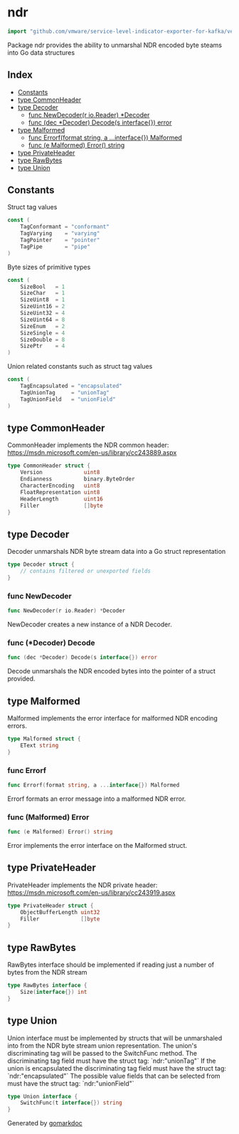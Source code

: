 <!-- Code generated by gomarkdoc. DO NOT EDIT -->

# ndr

```go
import "github.com/vmware/service-level-indicator-exporter-for-kafka/vendor/github.com/jcmturner/rpc/v2/ndr"
```

Package ndr provides the ability to unmarshal NDR encoded byte steams into Go data structures

## Index

- [Constants](<#constants>)
- [type CommonHeader](<#type-commonheader>)
- [type Decoder](<#type-decoder>)
  - [func NewDecoder(r io.Reader) *Decoder](<#func-newdecoder>)
  - [func (dec *Decoder) Decode(s interface{}) error](<#func-decoder-decode>)
- [type Malformed](<#type-malformed>)
  - [func Errorf(format string, a ...interface{}) Malformed](<#func-errorf>)
  - [func (e Malformed) Error() string](<#func-malformed-error>)
- [type PrivateHeader](<#type-privateheader>)
- [type RawBytes](<#type-rawbytes>)
- [type Union](<#type-union>)


## Constants

Struct tag values

```go
const (
    TagConformant = "conformant"
    TagVarying    = "varying"
    TagPointer    = "pointer"
    TagPipe       = "pipe"
)
```

Byte sizes of primitive types

```go
const (
    SizeBool   = 1
    SizeChar   = 1
    SizeUint8  = 1
    SizeUint16 = 2
    SizeUint32 = 4
    SizeUint64 = 8
    SizeEnum   = 2
    SizeSingle = 4
    SizeDouble = 8
    SizePtr    = 4
)
```

Union related constants such as struct tag values

```go
const (
    TagEncapsulated = "encapsulated"
    TagUnionTag     = "unionTag"
    TagUnionField   = "unionField"
)
```

## type CommonHeader

CommonHeader implements the NDR common header: https://msdn.microsoft.com/en-us/library/cc243889.aspx

```go
type CommonHeader struct {
    Version             uint8
    Endianness          binary.ByteOrder
    CharacterEncoding   uint8
    FloatRepresentation uint8
    HeaderLength        uint16
    Filler              []byte
}
```

## type Decoder

Decoder unmarshals NDR byte stream data into a Go struct representation

```go
type Decoder struct {
    // contains filtered or unexported fields
}
```

### func NewDecoder

```go
func NewDecoder(r io.Reader) *Decoder
```

NewDecoder creates a new instance of a NDR Decoder.

### func \(\*Decoder\) Decode

```go
func (dec *Decoder) Decode(s interface{}) error
```

Decode unmarshals the NDR encoded bytes into the pointer of a struct provided.

## type Malformed

Malformed implements the error interface for malformed NDR encoding errors.

```go
type Malformed struct {
    EText string
}
```

### func Errorf

```go
func Errorf(format string, a ...interface{}) Malformed
```

Errorf formats an error message into a malformed NDR error.

### func \(Malformed\) Error

```go
func (e Malformed) Error() string
```

Error implements the error interface on the Malformed struct.

## type PrivateHeader

PrivateHeader implements the NDR private header: https://msdn.microsoft.com/en-us/library/cc243919.aspx

```go
type PrivateHeader struct {
    ObjectBufferLength uint32
    Filler             []byte
}
```

## type RawBytes

RawBytes interface should be implemented if reading just a number of bytes from the NDR stream

```go
type RawBytes interface {
    Size(interface{}) int
}
```

## type Union

Union interface must be implemented by structs that will be unmarshaled into from the NDR byte stream union representation. The union's discriminating tag will be passed to the SwitchFunc method. The discriminating tag field must have the struct tag: \`ndr:"unionTag"\` If the union is encapsulated the discriminating tag field must have the struct tag: \`ndr:"encapsulated"\` The possible value fields that can be selected from must have the struct tag: \`ndr:"unionField"\`

```go
type Union interface {
    SwitchFunc(t interface{}) string
}
```



Generated by [gomarkdoc](<https://github.com/princjef/gomarkdoc>)

